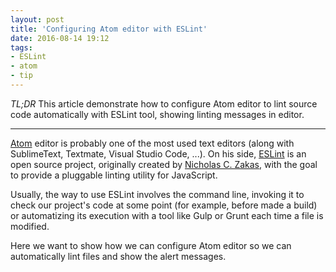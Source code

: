 ```yaml
---
layout: post
title: 'Configuring Atom editor with ESLint'
date: 2016-08-14 19:12
tags:
- ESLint
- atom
- tip
---
```


*TL;DR* This article demonstrate how to configure Atom editor to lint source code automatically with ESLint tool, showing linting messages in editor.

---

[Atom](https://atom.io) editor is probably one of the most used text editors (along with SublimeText, Textmate, Visual Studio Code, ...). On his side, [ESLint](http://eslint.org) is an open source project, originally created by [Nicholas C. Zakas](https://www.nczonline.net), with the goal to provide a pluggable linting utility for JavaScript.

Usually, the way to use ESLint involves the command line, invoking it to check our project's code at some point (for example, before made a build) or automatizing its execution with a tool like Gulp or Grunt each time a file is modified.

Here we want to show how we can configure Atom editor so we can automatically lint files and show the alert messages.
